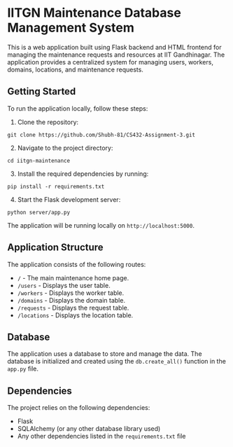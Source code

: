 # IITGN Maintenance Database Management System

This is a web application built using Flask backend and HTML frontend for managing the maintenance requests and resources at IIT Gandhinagar. The application provides a centralized system for managing users, workers, domains, locations, and maintenance requests.

## Getting Started

To run the application locally, follow these steps:

1. Clone the repository:

```
git clone https://github.com/Shubh-81/CS432-Assignment-3.git
```

2. Navigate to the project directory:

```
cd iitgn-maintenance
```

3. Install the required dependencies by running:

```
pip install -r requirements.txt
```

4. Start the Flask development server:

```
python server/app.py
```

The application will be running locally on `http://localhost:5000`.

## Application Structure

The application consists of the following routes:

- `/` - The main maintenance home page.
- `/users` - Displays the user table.
- `/workers` - Displays the worker table.
- `/domains` - Displays the domain table.
- `/requests` - Displays the request table.
- `/locations` - Displays the location table.

## Database

The application uses a database to store and manage the data. The database is initialized and created using the `db.create_all()` function in the `app.py` file.

## Dependencies

The project relies on the following dependencies:

- Flask
- SQLAlchemy (or any other database library used)
- Any other dependencies listed in the `requirements.txt` file